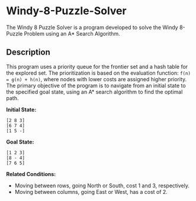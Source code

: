 # Windy-8-Puzzle-Solver
The Windy 8 Puzzle Solver is a program developed to solve the Windy 8-Puzzle Problem using an A* Search Algorithm.

## Description
This program uses a priority queue for the frontier set and a hash table for the explored set. The prioritization is based on the evaluation function: 
`f(n) = g(n) + h(n)`, where nodes with lower costs are assigned higher priority. The primary objective of the program is to navigate from an initial state to the specified goal state, using an A* search algorithm to find the optimal path.

**Initial State:**
```
[2 8 3]
[6 7 4]
[1 5 -]
```

**Goal State:**
```
[1 2 3]
[8 - 4]
[7 6 5]
```

**Related Conditions:**
- Moving between rows, going North or South, cost 1 and 3, respectively.
- Moving between columns, going East or West, has a cost of 2.
